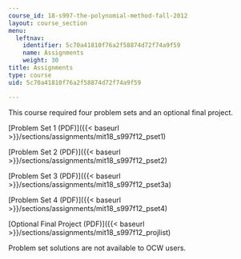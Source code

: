 ```yaml
---
course_id: 18-s997-the-polynomial-method-fall-2012
layout: course_section
menu:
  leftnav:
    identifier: 5c70a41810f76a2f58874d72f74a9f59
    name: Assignments
    weight: 30
title: Assignments
type: course
uid: 5c70a41810f76a2f58874d72f74a9f59

---
```


This course required four problem sets and an optional final project.

[Problem Set 1 (PDF)]({{< baseurl >}}/sections/assignments/mit18_s997f12_pset1)

[Problem Set 2 (PDF)]({{< baseurl >}}/sections/assignments/mit18_s997f12_pset2)

[Problem Set 3 (PDF)]({{< baseurl >}}/sections/assignments/mit18_s997f12_pset3a)

[Problem Set 4 (PDF)]({{< baseurl >}}/sections/assignments/mit18_s997f12_pset4)

[Optional Final Project (PDF)]({{< baseurl >}}/sections/assignments/mit18_s997f12_projlist)

Problem set solutions are not available to OCW users.